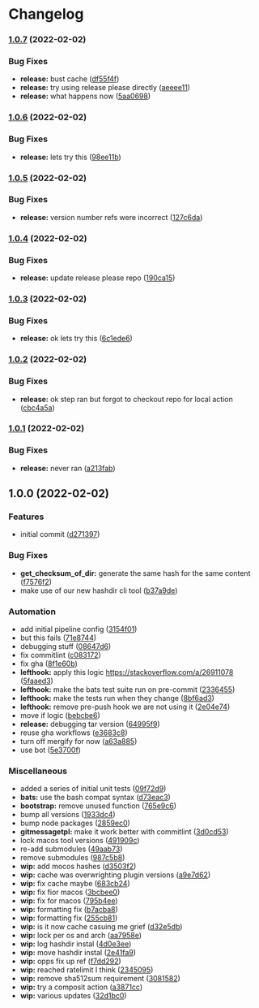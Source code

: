 # Changelog

### [1.0.7](https://github.com/brad-jones/asdf-bootstrap/compare/v1.0.6...v1.0.7) (2022-02-02)


### Bug Fixes

* **release:** bust cache ([df55f4f](https://github.com/brad-jones/asdf-bootstrap/commit/df55f4f8619fa823f1c20a52795c825c220cd037))
* **release:** try using release please directly ([aeeee11](https://github.com/brad-jones/asdf-bootstrap/commit/aeeee11e67fa9ce9e3ab394b4ff82f94d0bc7875))
* **release:** what happens now ([5aa0698](https://github.com/brad-jones/asdf-bootstrap/commit/5aa0698deba71d9dee5baa054acdb85fc19cd1a5))

### [1.0.6](https://github.com/brad-jones/asdf-bootstrap/compare/v1.0.5...v1.0.6) (2022-02-02)


### Bug Fixes

* **release:** lets try this ([98ee11b](https://github.com/brad-jones/asdf-bootstrap/commit/98ee11bf8def114a433cdad8b7b9c1850a6623b1))

### [1.0.5](https://github.com/brad-jones/asdf-bootstrap/compare/v1.0.4...v1.0.5) (2022-02-02)


### Bug Fixes

* **release:** version number refs were incorrect ([127c6da](https://github.com/brad-jones/asdf-bootstrap/commit/127c6da679b3bbe52e5e153ca04c97352c130411))

### [1.0.4](https://github.com/brad-jones/asdf-bootstrap/compare/v1.0.3...v1.0.4) (2022-02-02)


### Bug Fixes

* **release:** update release please repo ([190ca15](https://github.com/brad-jones/asdf-bootstrap/commit/190ca150fc773d57f15f0ac13474ccec8fdb6427))

### [1.0.3](https://github.com/brad-jones/asdf-bootstrap/compare/v1.0.2...v1.0.3) (2022-02-02)


### Bug Fixes

* **release:** ok lets try this ([6c1ede6](https://github.com/brad-jones/asdf-bootstrap/commit/6c1ede65e89a7b226e6791b3f75b43853a43985d))

### [1.0.2](https://github.com/brad-jones/asdf-bootstrap/compare/v1.0.1...v1.0.2) (2022-02-02)


### Bug Fixes

* **release:** ok step ran but forgot to checkout repo for local action ([cbc4a5a](https://github.com/brad-jones/asdf-bootstrap/commit/cbc4a5a8ee2d2444765abcebb6f1cccec5a795ca))

### [1.0.1](https://github.com/brad-jones/asdf-bootstrap/compare/v1.0.0...v1.0.1) (2022-02-02)


### Bug Fixes

* **release:** never ran ([a213fab](https://github.com/brad-jones/asdf-bootstrap/commit/a213fab9666ff4fefa68fa5552d8134207ee665e))

## 1.0.0 (2022-02-02)


### Features

* initial commit ([d271397](https://github.com/brad-jones/asdf-bootstrap/commit/d2713975d1d3a97e86cac51d2789b383b7c76972))


### Bug Fixes

* **get_checksum_of_dir:** generate the same hash for the same content ([f7576f2](https://github.com/brad-jones/asdf-bootstrap/commit/f7576f20b44a36a87a96c2f00db92e24b8ea98f7))
* make use of our new hashdir cli tool ([b37a9de](https://github.com/brad-jones/asdf-bootstrap/commit/b37a9dedfe1865f74d67a769fb9a0afd2a130f71))


### Automation

* add initial pipeline config ([3154f01](https://github.com/brad-jones/asdf-bootstrap/commit/3154f01b13e7db7cc3e05f8cd181bd9ec35ab895))
* but this fails ([71e8744](https://github.com/brad-jones/asdf-bootstrap/commit/71e874433ee9d4644fdad1677bda3499756608b1))
* debugging stuff ([08647d6](https://github.com/brad-jones/asdf-bootstrap/commit/08647d6b2db90a35b924dfe1fa6e90cde83d7be9))
* fix commitlint ([c083172](https://github.com/brad-jones/asdf-bootstrap/commit/c083172eec075fbf94855f798aba756239c2c261))
* fix gha ([8f1e60b](https://github.com/brad-jones/asdf-bootstrap/commit/8f1e60b2a251c130d2d64e5c2f6ef73780b1c980))
* **lefthook:** apply this logic https://stackoverflow.com/a/26911078 ([5faaed3](https://github.com/brad-jones/asdf-bootstrap/commit/5faaed3571fae051ac5312401cb0d382fc0399d2))
* **lefthook:** make the bats test suite run on pre-commit ([2336455](https://github.com/brad-jones/asdf-bootstrap/commit/2336455e284375a00cd11c5cc0101cc7aa783e1d))
* **lefthook:** make the tests run when they change ([8bf6ad3](https://github.com/brad-jones/asdf-bootstrap/commit/8bf6ad37a7b7db87a36177bf18a23d049fe517d4))
* **lefthook:** remove pre-push hook we are not using it ([2e04e74](https://github.com/brad-jones/asdf-bootstrap/commit/2e04e747f384e2eeba0160cfee1e08433976b7be))
* move if logic ([bebcbe6](https://github.com/brad-jones/asdf-bootstrap/commit/bebcbe6ed13154cf0c717c214b1848d2b1945bc4))
* **release:** debugging tar version ([64995f9](https://github.com/brad-jones/asdf-bootstrap/commit/64995f91af3dc7ab1db60a707c56d7615a2d7805))
* reuse gha workflows ([e3683c8](https://github.com/brad-jones/asdf-bootstrap/commit/e3683c858faa7a798fc7dd97f666eecc11317aa6))
* turn off mergify for now ([a63a885](https://github.com/brad-jones/asdf-bootstrap/commit/a63a885838c1926a1aca37e6a447164edc8b5d44))
* use bot ([5e3700f](https://github.com/brad-jones/asdf-bootstrap/commit/5e3700fae94080e33dd43fdd1e51af7a53222853))


### Miscellaneous

* added a series of initial unit tests ([09f72d9](https://github.com/brad-jones/asdf-bootstrap/commit/09f72d96be5a6b9a5328177be1643533d760f844))
* **bats:** use the bash compat syntax ([d73eac3](https://github.com/brad-jones/asdf-bootstrap/commit/d73eac37f23543ea0be7b7853ae796e809e7de6f))
* **bootstrap:** remove unused function ([765e9c6](https://github.com/brad-jones/asdf-bootstrap/commit/765e9c6c161fe44846030686ca4772341b4a93d8))
* bump all versions ([1933dc4](https://github.com/brad-jones/asdf-bootstrap/commit/1933dc4f9cceaace9a3bb46930dc04f4cbe62b52))
* bump node packages ([2859ec0](https://github.com/brad-jones/asdf-bootstrap/commit/2859ec0757df296979bf6a8bdbf9a04f0c43a3be))
* **gitmessagetpl:** make it work better with commitlint ([3d0cd53](https://github.com/brad-jones/asdf-bootstrap/commit/3d0cd532c1212ecff7211cb5adfeba7f8cb854ba))
* lock macos tool versions ([491909c](https://github.com/brad-jones/asdf-bootstrap/commit/491909c3aabcfe49650e1ffd8d93a9af19279918))
* re-add submodules ([49aab73](https://github.com/brad-jones/asdf-bootstrap/commit/49aab735c4439b2356b5badb3d835157f85a9d1e))
* remove submodules ([987c5b8](https://github.com/brad-jones/asdf-bootstrap/commit/987c5b8ff462a9ff0b299692eaa81b7395caa279))
* **wip:** add mocos hashes ([d3503f2](https://github.com/brad-jones/asdf-bootstrap/commit/d3503f22ef9a2f5b376a7b26bbc23f2d3dad877c))
* **wip:** cache was overwrighting plugin versions ([a9e7d62](https://github.com/brad-jones/asdf-bootstrap/commit/a9e7d62fd0d84a2d1a575a630443a24e807c75ba))
* **wip:** fix cache maybe ([683cb24](https://github.com/brad-jones/asdf-bootstrap/commit/683cb24fd6e72d6e863ebd0c8791d906aa16f5a0))
* **wip:** fix fior macos ([3bcbee0](https://github.com/brad-jones/asdf-bootstrap/commit/3bcbee03a7769bd32855a9cdc120bb5fb2ec570f))
* **wip:** fix for macos ([795b4ee](https://github.com/brad-jones/asdf-bootstrap/commit/795b4ee430e54343b6950799377c784d8c08d947))
* **wip:** formatting fix ([b7acba8](https://github.com/brad-jones/asdf-bootstrap/commit/b7acba87686248591778f081087d3a94101dc4d5))
* **wip:** formatting fix ([255cb81](https://github.com/brad-jones/asdf-bootstrap/commit/255cb81c40f2de8b8476f662a810a7f3ee49af34))
* **wip:** is it now cache casuing me grief ([d32e5db](https://github.com/brad-jones/asdf-bootstrap/commit/d32e5dbfda3fe98f63dec2108b538f5eabbace5c))
* **wip:** lock per os and arch ([aa7958e](https://github.com/brad-jones/asdf-bootstrap/commit/aa7958e7bc000080496aab9fa82f2e35eb7148e6))
* **wip:** log hashdir instal ([4d0e3ee](https://github.com/brad-jones/asdf-bootstrap/commit/4d0e3eed2e49110e520d82ac71bc13377a2b6941))
* **wip:** move hashdir instal ([2e41fa9](https://github.com/brad-jones/asdf-bootstrap/commit/2e41fa912c4637102c4c9a0fa1609a9951d53054))
* **wip:** opps fix up ref ([f7dd292](https://github.com/brad-jones/asdf-bootstrap/commit/f7dd292af796068177a17f7b43e128360a171bbb))
* **wip:** reached ratelimit I think ([2345095](https://github.com/brad-jones/asdf-bootstrap/commit/23450956cb1b4bc941fd11423dbf4966e43d7da4))
* **wip:** remove sha512sum requirement ([3081582](https://github.com/brad-jones/asdf-bootstrap/commit/3081582d3a8f37d36c85bf6caca1c261c8c37b19))
* **wip:** try a composit action ([a3871cc](https://github.com/brad-jones/asdf-bootstrap/commit/a3871ccb034316c74a1e254d63bcc355786585f1))
* **wip:** various updates ([32d1bc0](https://github.com/brad-jones/asdf-bootstrap/commit/32d1bc0583f946eeca5e8faf56964e1271035eeb))
